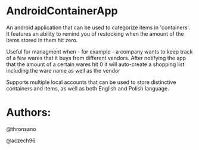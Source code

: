 # AndroidContainerApp
An android application that can be used to categorize items in 'containers'. It features an ability to remind you of restocking when the amount of the items stored in them hit zero. 

Useful for managment when - for example - a company wants to keep track of a few wares that it buys from different vendors. After notifying the app that the amount of a certain wares hit 0 it will auto-create a shopping list including the ware name as well as the vendor

Supports multiple local accounts that can be used to store distinctive containers and items, as well as both English and Polish language.

# Authors:

@thronsano

@aczech96
